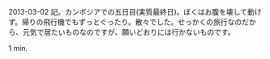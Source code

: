 2013-03-02 記。カンボジアでの五日目(実質最終日)。ぼくはお腹を壊して動けず。帰りの飛行機でもずっとぐったり。散々でした。せっかくの旅行なのだから、元気で居たいものなのですが、願いどおりには行かないものです。

1 min.
